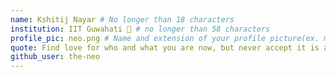 ```yaml
---
name: Kshitij Nayar # No longer than 18 characters
institution: IIT Guwahati 🚩 # no longer than 58 characters
profile_pic: neo.png # Name and extension of your profile picture(ex. mona.png)
quote: Find love for who and what you are now, but never accept it is all you will ever be. # no longer than 100 characters
github_user: the-neo
---
```

